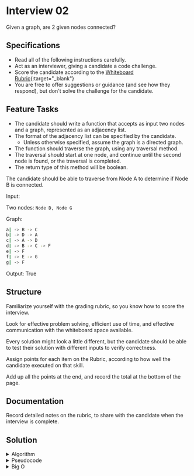 # Interview 02

Given a graph, are 2 given nodes connected?

## Specifications

- Read all of the following instructions carefully.
- Act as an interviewer, giving a candidate a code challenge.
- Score the candidate according to the [Whiteboard Rubric](https://docs.google.com/spreadsheets/d/1scthkmARfzAFZrSYAp6LA2coOaoWUWbSzMbtIU4jcHw){:target="_blank"}
- You are free to offer suggestions or guidance (and see how they respond), but don't solve the challenge for the candidate.

## Feature Tasks

- The candidate should write a function that accepts as input two nodes and a graph, represented as an adjacency list.
- The format of the adjacency list can be specified by the candidate.
  - Unless otherwise specified, assume the graph is a directed graph.
- The function should traverse the graph, using any traversal method.
- The traversal should start at one node, and continue until the second node is found, or the traversal is completed.
- The return type of this method will be boolean.

The candidate should be able to traverse from Node A to determine if Node B is connected.

Input:

Two nodes:  `Node D, Node G`

Graph:

```bash
a| -> B -> C
b| -> D -> A
c| -> A -> D
d| -> B -> C -> F
e| -> F
f| -> E -> G
g| -> F
```

Output: True

## Structure

Familiarize yourself with the grading rubric, so you know how to score the interview.

Look for effective problem solving, efficient use of time, and effective communication with the whiteboard space available.

Every solution might look a little different, but the candidate should be able to test their solution with different inputs to verify correctness.

Assign points for each item on the Rubric, according to how well the candidate executed on that skill.

Add up all the points at the end, and record the total at the bottom of the page.

## Documentation

Record detailed notes on the rubric, to share with the candidate when the interview is complete.

## Solution

<details>
  <summary>Algorithm</summary>
  We need to traverse our Graph starting from one of the given input Nodes.  Create a Stack to store child Nodes, and a HashSet to store visited Nodes.  Add the starting Node to the Stack, and to the visited set of Nodes.  While the Stack is not empty, remove the top node from the Stack and set to current node.  Once removed, check if the current node is equal to the other input Node, if so return true.  If not, grab the children of the current node.  For each child node, check if it has been visited, if it has not, add it to the stack and mark as visited.  Continue until all children have been checked and true is returned.  If all nodes have been checked and our traversal is finished, return false.
</details>
<details>
  <summary>Pseudocode</summary>
  <pre><code>algorithm CONNECTED_NODES:
  declare node NODE_1 <- input node
  declare node NODE_2 <- input node
  declare graph GRAPH <- input graph
  declare stack CHILDREN <- new empty stack
  declare hashset VISITED <- new empty hashset
  add NODE_1 to CHILDREN
  add NODE_1 to VISITED
  while CHILDREN is not empty
    declare node CURRENT <- node popped from the top of CHILDREN
    check if CURRENT is equal to NODE_2:
      return true if so, else continue
    declare list NEIGHBORS <- all child nodes of CURRENT connected in GRAPH
    for every EDGE in NEIGHBORS
      check if the EDGEs node has been visited:
        if not, add EDGEs node to CHILDREN and to VISITED
  if traversal is finished, return false</code></pre>
</details>
<details>
  <summary>Big O</summary>
  Both space and time complexity for this solution will be 0(n).  At worst, our traversal may need to read all values, if our starting node is connected to all nodes stored in the graph.  In the same way, we may need to store all values in the graph, in both our stack, and our visited hashset, which would be 2(n), which we round down to (n).
</details>
